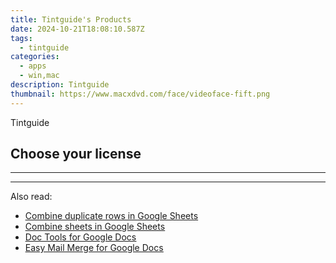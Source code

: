 ```yaml
---
title: Tintguide's Products
date: 2024-10-21T18:08:10.587Z
tags: 
  - tintguide
categories: 
  - apps
  - win,mac
description: Tintguide
thumbnail: https://www.macxdvd.com/face/videoface-fift.png
---
```


Tintguide

<!--__INIT__BEGIN__TAG__PRODUCTS__LIST__-->
<!--__INIT__END__TAG__PRODUCTS__LIST__-->

<!--__INIT__BEGIN__TAG__FEED_PRODUCTS__LIST__-->

## Choose your license

<div class="home-content-container">
  <ul class="home-article-list">
  </ul>
</div>

<hr>
<!--__INIT__END__TAG__FEED_PRODUCTS__LIST__-->

<hr>

<ins class="adsbygoogle"
      style="display:block"
      data-ad-client="ca-pub-7571918770474297"
      data-ad-slot="8358498916"
      data-ad-format="auto"
      data-full-width-responsive="true"></ins>

<span class="atpl-alsoreadstyle">Also read:</span>
<div><ul>
<li><a href="https://tools.techidaily.com/ablebits/google-sheets-add-ons-combine-duplicate-rows/"><u>Combine duplicate rows in Google Sheets</u></a></li>
<li><a href="https://tools.techidaily.com/ablebits/google-sheets-add-ons-combine-sheets/"><u>Combine sheets in Google Sheets</u></a></li>
<li><a href="https://tools.techidaily.com/ablebits/google-docs-add-ons-doc-tools/"><u>Doc Tools for Google Docs</u></a></li>
<li><a href="https://tools.techidaily.com/ablebits/google-docs-add-ons-easy-mail-merge/"><u>Easy Mail Merge for Google Docs</u></a></li>
</ul></div>

